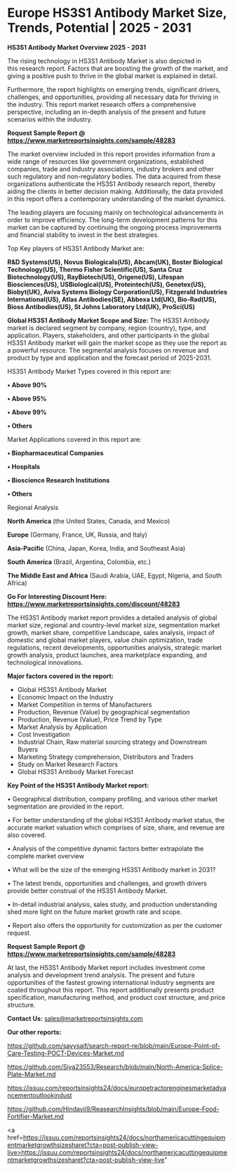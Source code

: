 # Europe HS3S1 Antibody Market Size, Trends, Potential | 2025 - 2031

<Strong> HS3S1 Antibody Market Overview 2025 - 2031</strong>

The rising technology in HS3S1 Antibody Market is also depicted in this research report. Factors that are boosting the growth of the market, and giving a positive push to thrive in the global market is explained in detail.

Furthermore, the report highlights on emerging trends, significant drivers, challenges, and opportunities, providing all necessary data for thriving in the industry. This report market research offers a comprehensive perspective, including an in-depth analysis of the present and future scenarios within the industry.

<strong>Request Sample Report @ <a href=https://www.marketreportsinsights.com/sample/48283>https://www.marketreportsinsights.com/sample/48283</a></strong>

The market overview included in this report provides information from a wide range of resources like government organizations, established companies, trade and industry associations, industry brokers and other such regulatory and non-regulatory bodies. The data acquired from these organizations authenticate the HS3S1 Antibody research report, thereby aiding the clients in better decision making. Additionally, the data provided in this report offers a contemporary understanding of the market dynamics.

The leading players are focusing mainly on technological advancements in order to improve efficiency. The long-term development patterns for this market can be captured by continuing the ongoing process improvements and financial stability to invest in the best strategies.

Top Key players of HS3S1 Antibody Market are:

<strong>R&D Systems(US), Novus Biologicals(US), Abcam(UK), Boster Biological Technology(US), Thermo Fisher Scientific(US), Santa Cruz Biotechnology(US), RayBiotech(US), Origene(US), Lifespan Biosciences(US), USBiological(US), Proteintech(US), Genetex(US), Biobyt(UK), Aviva Systems Biology Corporation(US), Fitzgerald Industries International(US), Atlas Antibodies(SE), Abbexa Ltd(UK), Bio-Rad(US), Bioss Antibodies(US), St Johns Laboratory Ltd(UK), ProSci(US)</strong>

<strong><b>Global HS3S1 Antibody Market Scope and Size:</b></strong>
The HS3S1 Antibody market is declared segment by company, region (country), type, and application. Players, stakeholders, and other participants in the global HS3S1 Antibody market will gain the market scope as they use the report as a powerful resource. The segmental analysis focuses on revenue and product by type and application and the forecast period of 2025-2031.

HS3S1 Antibody Market Types covered in this report are:

<strong>•  Above 90%

•  Above 95%

•  Above 99%

•  Others</strong>

Market Applications covered in this report are:

<strong>•  Biopharmaceutical Companies

•  Hospitals

•  Bioscience Research Institutions

•  Others</strong> 

Regional Analysis

<strong>North America</strong> (the United States, Canada, and Mexico)

<strong>Europe</strong> (Germany, France, UK, Russia, and Italy)

<strong>Asia-Pacific</strong> (China, Japan, Korea, India, and Southeast Asia)

<strong>South America</strong> (Brazil, Argentina, Colombia, etc.)

<strong>The Middle East and Africa</strong> (Saudi Arabia, UAE, Egypt, Nigeria, and South Africa)

<strong>Go For Interesting Discount Here: <a href=https://www.marketreportsinsights.com/discount/48283>https://www.marketreportsinsights.com/discount/48283</a></strong>

The HS3S1 Antibody market report provides a detailed analysis of global market size, regional and country-level market size, segmentation market growth, market share, competitive Landscape, sales analysis, impact of domestic and global market players, value chain optimization, trade regulations, recent developments, opportunities analysis, strategic market growth analysis, product launches, area marketplace expanding, and technological innovations.

<strong><b>Major factors covered in the report:</b></strong>
<ul>
  <li>Global HS3S1 Antibody Market </li>
  <li>Economic Impact on the Industry</li>
  <li>Market Competition in terms of Manufacturers</li>
  <li>Production, Revenue (Value) by geographical segmentation</li>
  <li>Production, Revenue (Value), Price Trend by Type</li>
  <li>Market Analysis by Application</li>
  <li>Cost Investigation</li>
  <li>Industrial Chain, Raw material sourcing strategy and Downstream Buyers</li>
  <li>Marketing Strategy comprehension, Distributors and Traders</li>
  <li>Study on Market Research Factors</li>
  <li>Global HS3S1 Antibody Market Forecast</li>
</ul>

<strong><b>Key Point of the HS3S1 Antibody Market report:</b></strong>

• Geographical distribution, company profiling, and various other market segmentation are provided in the report.

• For better understanding of the global HS3S1 Antibody market status, the accurate market valuation which comprises of size, share, and revenue are also covered.

• Analysis of the competitive dynamic factors better extrapolate the complete market overview

• What will be the size of the emerging HS3S1 Antibody market in 2031?

• The latest trends, opportunities and challenges, and growth drivers provide better construal of the HS3S1 Antibody Market.

• In-detail industrial analysis, sales study, and production understanding shed more light on the future market growth rate and scope.

• Report also offers the opportunity for customization as per the customer request.

<strong>Request Sample Report @ <a href=https://www.marketreportsinsights.com/sample/48283>https://www.marketreportsinsights.com/sample/48283</a></strong>

At last, the HS3S1 Antibody Market report includes investment come analysis and development trend analysis. The present and future opportunities of the fastest growing international industry segments are coated throughout this report. This report additionally presents product specification, manufacturing method, and product cost structure, and price structure.

<strong>Contact Us:</strong>
sales@marketreportsinsights.com

<strong>Our other reports:</strong>

<a href=https://github.com/sayysaif/search-report-re/blob/main/Europe-Point-of-Care-Testing-POCT-Devices-Market.md>https://github.com/sayysaif/search-report-re/blob/main/Europe-Point-of-Care-Testing-POCT-Devices-Market.md</a>

<a href=https://github.com/Siya23553/Research/blob/main/North-America-Splice-Plate-Market.md>https://github.com/Siya23553/Research/blob/main/North-America-Splice-Plate-Market.md</a>

<a href=https://issuu.com/reportsinsights24/docs/europetractorenginesmarketadvancementoutlookindust>https://issuu.com/reportsinsights24/docs/europetractorenginesmarketadvancementoutlookindust</a>

<a href=https://github.com/Hindavii9/ReasearchInsights/blob/main/Europe-Food-Fortifier-Market.md>https://github.com/Hindavii9/ReasearchInsights/blob/main/Europe-Food-Fortifier-Market.md</a>

<a href=https://issuu.com/reportsinsights24/docs/northamericacuttingequipmentmarketgrowthsizesharet?cta=post-publish-view-live>https://issuu.com/reportsinsights24/docs/northamericacuttingequipmentmarketgrowthsizesharet?cta=post-publish-view-live</a>"
